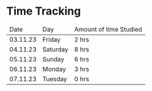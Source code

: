 # Time Tracking

<table>
<thead>
<tr>
<td>Date</td>
<td>Day</td>
<td>Amount of time Studied</td>
</tr>
</thead>
<tbody>
<tr>
<td>03.11.23</td>
<td>Friday</td>
<td>2 hrs</td>
</tr>

<tr>
<td>04.11.23</td>
<td>Saturday</td>
<td>8 hrs</td>
</tr>

<tr>
<td>05.11.23</td>
<td>Sunday</td>
<td>6 hrs</td>
</tr>

<tr>
<td>06.11.23</td>
<td>Monday</td>
<td>3 hrs</td>
</tr>

<tr>
<td>07.11.23</td>
<td>Tuesday</td>
<td>0 hrs</td>
</tr>

</tbody>
</table>

